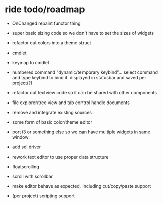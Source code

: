 # ride todo/roadmap
* OnChanged repaint functor thing
* super basic sizing code so we don't have to set the sizes of widgets
* refactor out colors into a theme struct
* cmdlet
* keymap to cmdlet
* numbered command "dynamic/temporary keybind"... select command and type keybind to bind it. displayed in statusbar and saved per project(?)
* refactor out textview code so it can be shared with other components
* file explorer/tree view and tab control handle documents

* remove and integrate existing sources

* some form of basic color/theme editor
* port i3 or something else so we can have multiple widgets in same window
* add sdl driver
* rework text editor to use proper data structure

* floatscrolling
* scroll with scrollbar
* make editor behave as expected, including cut/copy/paste support
* (per project) scripting support
